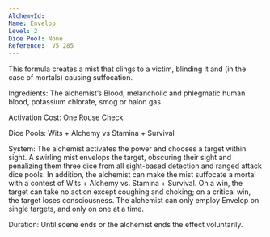 ```yaml
---
AlchemyId: 
Name: Envelop
Level: 2
Dice Pool: None
Reference:  V5 285
---
```

This formula creates a mist that clings to a victim, blinding it and (in the case of mortals) causing suffocation.     

Ingredients: The alchemist’s Blood, melancholic and phlegmatic human blood, potassium chlorate, smog or halon gas     

Activation Cost: One Rouse Check     

Dice Pools: Wits + Alchemy vs Stamina + Survival     

System: The alchemist activates the power and chooses a target within sight. A swirling mist envelops the target, obscuring their sight and penalizing them three dice from all sight-based detection and ranged attack dice pools. In addition, the alchemist can make the mist suffocate a mortal with a contest of Wits + Alchemy vs. Stamina + Survival. On a win, the target can take no action except coughing and choking; on a critical win, the target loses consciousness. The alchemist can only employ Envelop on single targets, and only on one at a time.     

Duration: Until scene ends or the alchemist ends the effect voluntarily.